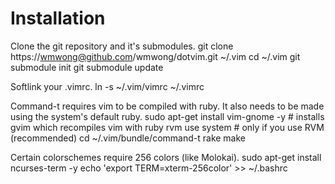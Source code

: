 # Installation

Clone the git repository and it's submodules.
    git clone https://wmwong@github.com/wmwong/dotvim.git ~/.vim
    cd ~/.vim
    git submodule init
    git submodule update

Softlink your .vimrc.
    ln -s ~/.vim/vimrc ~/.vimrc

Command-t requires vim to be compiled with ruby. It also needs to be made using the system's default ruby.
    sudo apt-get install vim-gnome -y # installs gvim which recompiles vim with ruby
    rvm use system # only if you use RVM (recommended)
    cd ~/.vim/bundle/command-t
    rake make

Certain colorschemes require 256 colors (like Molokai).
    sudo apt-get install ncurses-term -y
    echo 'export TERM=xterm-256color' >> ~/.bashrc
